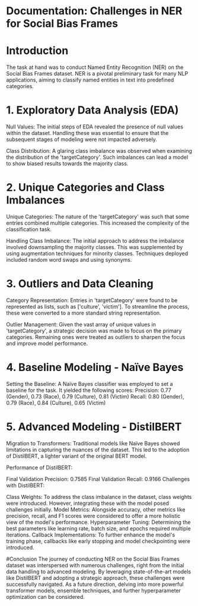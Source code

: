 # Documentation: Challenges in NER for Social Bias Frames
# Introduction
The task at hand was to conduct Named Entity Recognition (NER) on the Social Bias Frames dataset. NER is a pivotal preliminary task for many NLP applications, aiming to classify named entities in text into predefined categories.

# 1.  Exploratory Data Analysis (EDA)
Null Values: The initial steps of EDA revealed the presence of null values within the dataset. Handling these was essential to ensure that the subsequent stages of modeling were not impacted adversely.

Class Distribution: A glaring class imbalance was observed when examining the distribution of the 'targetCategory'. Such imbalances can lead a model to show biased results towards the majority class.

# 2. Unique Categories and Class Imbalances
Unique Categories: The nature of the 'targetCategory' was such that some entries combined multiple categories. This increased the complexity of the classification task.

Handling Class Imbalance: The initial approach to address the imbalance involved downsampling the majority classes. This was supplemented by using augmentation techniques for minority classes. Techniques deployed included random word swaps and using synonyms.

# 3. Outliers and Data Cleaning
Category Representation: Entries in 'targetCategory' were found to be represented as lists, such as ['culture', 'victim']. To streamline the process, these were converted to a more standard string representation.

Outlier Management: Given the vast array of unique values in 'targetCategory', a strategic decision was made to focus on the primary categories. Remaining ones were treated as outliers to sharpen the focus and improve model performance.

# 4. Baseline Modeling - Naïve Bayes
Setting the Baseline: A Naïve Bayes classifier was employed to set a baseline for the task. It yielded the following scores:
Precision: 0.77 (Gender), 0.73 (Race), 0.79 (Culture), 0.81 (Victim)
Recall: 0.80 (Gender), 0.79 (Race), 0.84 (Culture), 0.65 (Victim)


# 5. Advanced Modeling - DistilBERT
Migration to Transformers: Traditional models like Naïve Bayes showed limitations in capturing the nuances of the dataset. This led to the adoption of DistilBERT, a lighter variant of the original BERT model.

Performance of DistilBERT:

Final Validation Precision: 0.7585
Final Validation Recall: 0.9166
Challenges with DistilBERT:

Class Weights: To address the class imbalance in the dataset, class weights were introduced. However, integrating these with the model posed challenges initially.
Model Metrics: Alongside accuracy, other metrics like precision, recall, and F1 scores were considered to offer a more holistic view of the model's performance.
Hyperparameter Tuning: Determining the best parameters like learning rate, batch size, and epochs required multiple iterations.
Callback Implementations: To further enhance the model's training phase, callbacks like early stopping and model checkpointing were introduced.


#Conclusion
The journey of conducting NER on the Social Bias Frames dataset was interspersed with numerous challenges, right from the initial data handling to advanced modeling. By leveraging state-of-the-art models like DistilBERT and adopting a strategic approach, these challenges were successfully navigated. As a future direction, delving into more powerful transformer models, ensemble techniques, and further hyperparameter optimization can be considered.
